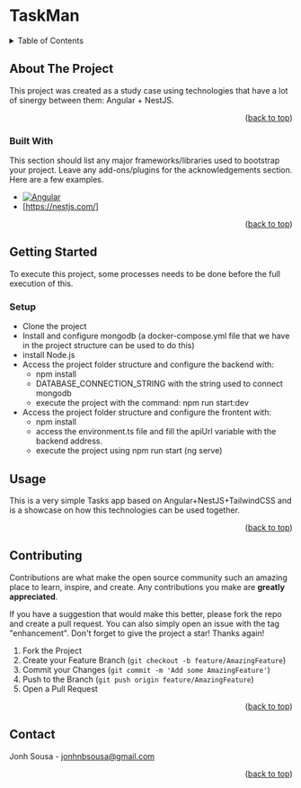 <a name="readme-top"></a>

<h1>TaskMan</h1>



<!-- TABLE OF CONTENTS -->
<details>
  <summary>Table of Contents</summary>
  <ol>
    <li>
      <a href="#about-the-project">About The Project</a>
      <ul>
        <li><a href="#built-with">Built With</a></li>
      </ul>
    </li>
    <li>
      <a href="#getting-started">Getting Started</a>
      <ul>
        <li><a href="#prerequisites">Setup</a></li>
      </ul>
    </li>
    <li><a href="#usage">Usage</a></li>
    <li><a href="#contributing">Contributing</a></li>
    <li><a href="#contact">Contact</a></li>
  </ol>
</details>



<!-- ABOUT THE PROJECT -->
## About The Project

This project was created as a study case using technologies that have a lot of sinergy between them: Angular + NestJS.

<p align="right">(<a href="#readme-top">back to top</a>)</p>



### Built With

This section should list any major frameworks/libraries used to bootstrap your project. Leave any add-ons/plugins for the acknowledgements section. Here are a few examples.

* [![Angular][Angular.io]][Angular-url]
* [https://nestjs.com/]

<p align="right">(<a href="#readme-top">back to top</a>)</p>



<!-- GETTING STARTED -->
## Getting Started

To execute this project, some processes needs to be done before the full execution of this.

### Setup

* Clone the project
* Install and configure mongodb (a docker-compose.yml file that we have in the project structure can be used to do this)
* install Node.js
* Access the project folder structure and configure the backend with:
    - npm install
    - DATABASE_CONNECTION_STRING with the string used to connect mongodb
    - execute the project with the command: npm run start:dev
* Access the project folder structure and configure the frontent with:
    - npm install
    - access the environment.ts file and fill the apiUrl variable with the backend address.
    - execute the project using npm run start (ng serve)



<!-- USAGE EXAMPLES -->
## Usage

This is a very simple Tasks app based on Angular+NestJS+TailwindCSS and is a showcase on how this technologies can be used together.

<p align="right">(<a href="#readme-top">back to top</a>)</p>



<!-- CONTRIBUTING -->
## Contributing

Contributions are what make the open source community such an amazing place to learn, inspire, and create. Any contributions you make are **greatly appreciated**.

If you have a suggestion that would make this better, please fork the repo and create a pull request. You can also simply open an issue with the tag "enhancement".
Don't forget to give the project a star! Thanks again!

1. Fork the Project
2. Create your Feature Branch (`git checkout -b feature/AmazingFeature`)
3. Commit your Changes (`git commit -m 'Add some AmazingFeature'`)
4. Push to the Branch (`git push origin feature/AmazingFeature`)
5. Open a Pull Request

<p align="right">(<a href="#readme-top">back to top</a>)</p>



<!-- CONTACT -->
## Contact

Jonh Sousa - jonhnbsousa@gmail.com

<p align="right">(<a href="#readme-top">back to top</a>)</p>

[Angular.io]: https://img.shields.io/badge/Angular-DD0031?style=for-the-badge&logo=angular&logoColor=white
[Angular-url]: https://angular.io/
[NestJS.io]: https://img.shields.io/badge/Nest-DD0031?style=for-the-badge&logo=angular&logoColor=white
[NestJS-url]: https://nestjs.com/
